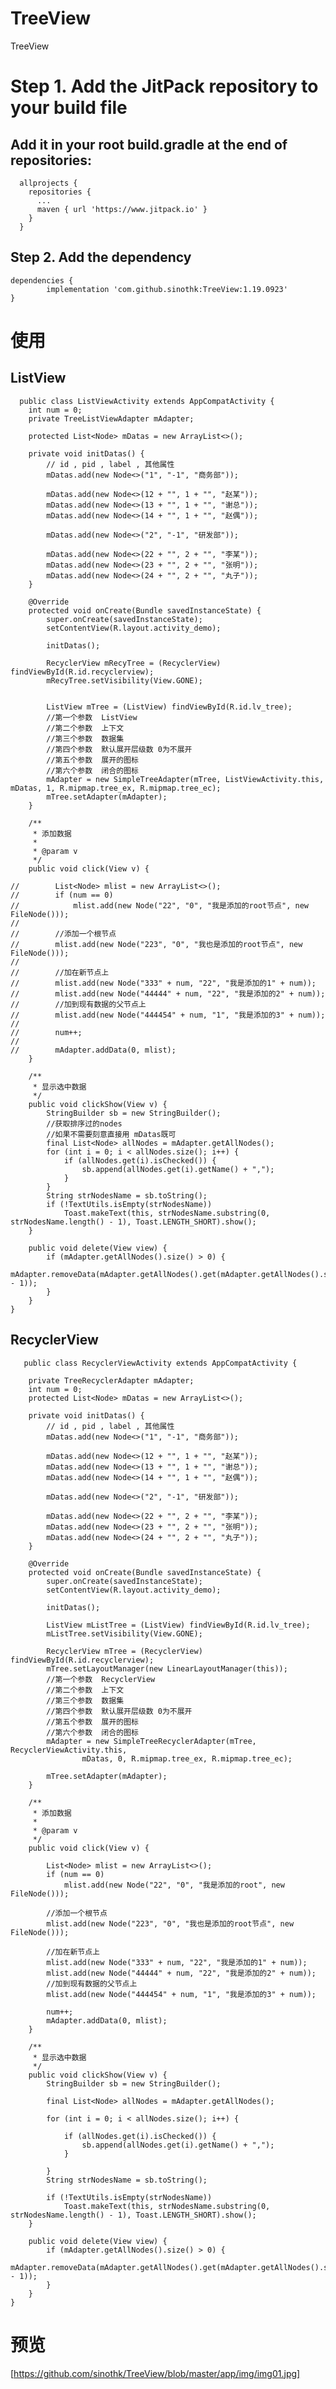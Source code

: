 # TreeView
TreeView


# Step 1. Add the JitPack repository to your build file

  ## Add it in your root build.gradle at the end of repositories:
      allprojects {
        repositories {
          ...
          maven { url 'https://www.jitpack.io' }
        }
      }

  ## Step 2. Add the dependency
    dependencies {
            implementation 'com.github.sinothk:TreeView:1.19.0923'
    }
# 使用
  ## ListView
      public class ListViewActivity extends AppCompatActivity {
        int num = 0;
        private TreeListViewAdapter mAdapter;

        protected List<Node> mDatas = new ArrayList<>();

        private void initDatas() {
            // id , pid , label , 其他属性
            mDatas.add(new Node<>("1", "-1", "商务部"));

            mDatas.add(new Node<>(12 + "", 1 + "", "赵某"));
            mDatas.add(new Node<>(13 + "", 1 + "", "谢总"));
            mDatas.add(new Node<>(14 + "", 1 + "", "赵偶"));

            mDatas.add(new Node<>("2", "-1", "研发部"));

            mDatas.add(new Node<>(22 + "", 2 + "", "李某"));
            mDatas.add(new Node<>(23 + "", 2 + "", "张明"));
            mDatas.add(new Node<>(24 + "", 2 + "", "丸子"));
        }

        @Override
        protected void onCreate(Bundle savedInstanceState) {
            super.onCreate(savedInstanceState);
            setContentView(R.layout.activity_demo);

            initDatas();

            RecyclerView mRecyTree = (RecyclerView) findViewById(R.id.recyclerview);
            mRecyTree.setVisibility(View.GONE);


            ListView mTree = (ListView) findViewById(R.id.lv_tree);
            //第一个参数  ListView
            //第二个参数  上下文
            //第三个参数  数据集
            //第四个参数  默认展开层级数 0为不展开
            //第五个参数  展开的图标
            //第六个参数  闭合的图标
            mAdapter = new SimpleTreeAdapter(mTree, ListViewActivity.this, mDatas, 1, R.mipmap.tree_ex, R.mipmap.tree_ec);
            mTree.setAdapter(mAdapter);
        }

        /**
         * 添加数据
         *
         * @param v
         */
        public void click(View v) {

    //        List<Node> mlist = new ArrayList<>();
    //        if (num == 0)
    //            mlist.add(new Node("22", "0", "我是添加的root节点", new FileNode()));
    //
    //        //添加一个根节点
    //        mlist.add(new Node("223", "0", "我也是添加的root节点", new FileNode()));
    //
    //        //加在新节点上
    //        mlist.add(new Node("333" + num, "22", "我是添加的1" + num));
    //        mlist.add(new Node("44444" + num, "22", "我是添加的2" + num));
    //        //加到现有数据的父节点上
    //        mlist.add(new Node("444454" + num, "1", "我是添加的3" + num));
    //
    //        num++;
    //
    //        mAdapter.addData(0, mlist);
        }

        /**
         * 显示选中数据
         */
        public void clickShow(View v) {
            StringBuilder sb = new StringBuilder();
            //获取排序过的nodes
            //如果不需要刻意直接用 mDatas既可
            final List<Node> allNodes = mAdapter.getAllNodes();
            for (int i = 0; i < allNodes.size(); i++) {
                if (allNodes.get(i).isChecked()) {
                    sb.append(allNodes.get(i).getName() + ",");
                }
            }
            String strNodesName = sb.toString();
            if (!TextUtils.isEmpty(strNodesName))
                Toast.makeText(this, strNodesName.substring(0, strNodesName.length() - 1), Toast.LENGTH_SHORT).show();
        }

        public void delete(View view) {
            if (mAdapter.getAllNodes().size() > 0) {
                mAdapter.removeData(mAdapter.getAllNodes().get(mAdapter.getAllNodes().size() - 1));
            }
        }
    }
    
   ## RecyclerView
       public class RecyclerViewActivity extends AppCompatActivity {

        private TreeRecyclerAdapter mAdapter;
        int num = 0;
        protected List<Node> mDatas = new ArrayList<>();

        private void initDatas() {
            // id , pid , label , 其他属性
            mDatas.add(new Node<>("1", "-1", "商务部"));

            mDatas.add(new Node<>(12 + "", 1 + "", "赵某"));
            mDatas.add(new Node<>(13 + "", 1 + "", "谢总"));
            mDatas.add(new Node<>(14 + "", 1 + "", "赵偶"));

            mDatas.add(new Node<>("2", "-1", "研发部"));

            mDatas.add(new Node<>(22 + "", 2 + "", "李某"));
            mDatas.add(new Node<>(23 + "", 2 + "", "张明"));
            mDatas.add(new Node<>(24 + "", 2 + "", "丸子"));
        }

        @Override
        protected void onCreate(Bundle savedInstanceState) {
            super.onCreate(savedInstanceState);
            setContentView(R.layout.activity_demo);

            initDatas();

            ListView mListTree = (ListView) findViewById(R.id.lv_tree);
            mListTree.setVisibility(View.GONE);

            RecyclerView mTree = (RecyclerView) findViewById(R.id.recyclerview);
            mTree.setLayoutManager(new LinearLayoutManager(this));
            //第一个参数  RecyclerView
            //第二个参数  上下文
            //第三个参数  数据集
            //第四个参数  默认展开层级数 0为不展开
            //第五个参数  展开的图标
            //第六个参数  闭合的图标
            mAdapter = new SimpleTreeRecyclerAdapter(mTree, RecyclerViewActivity.this,
                    mDatas, 0, R.mipmap.tree_ex, R.mipmap.tree_ec);

            mTree.setAdapter(mAdapter);
        }

        /**
         * 添加数据
         *
         * @param v
         */
        public void click(View v) {

            List<Node> mlist = new ArrayList<>();
            if (num == 0)
                mlist.add(new Node("22", "0", "我是添加的root", new FileNode()));

            //添加一个根节点
            mlist.add(new Node("223", "0", "我也是添加的root节点", new FileNode()));

            //加在新节点上
            mlist.add(new Node("333" + num, "22", "我是添加的1" + num));
            mlist.add(new Node("44444" + num, "22", "我是添加的2" + num));
            //加到现有数据的父节点上
            mlist.add(new Node("444454" + num, "1", "我是添加的3" + num));

            num++;
            mAdapter.addData(0, mlist);
        }

        /**
         * 显示选中数据
         */
        public void clickShow(View v) {
            StringBuilder sb = new StringBuilder();

            final List<Node> allNodes = mAdapter.getAllNodes();

            for (int i = 0; i < allNodes.size(); i++) {

                if (allNodes.get(i).isChecked()) {
                    sb.append(allNodes.get(i).getName() + ",");
                }

            }
            String strNodesName = sb.toString();

            if (!TextUtils.isEmpty(strNodesName))
                Toast.makeText(this, strNodesName.substring(0, strNodesName.length() - 1), Toast.LENGTH_SHORT).show();
        }

        public void delete(View view) {
            if (mAdapter.getAllNodes().size() > 0) {
                mAdapter.removeData(mAdapter.getAllNodes().get(mAdapter.getAllNodes().size() - 1));
            }
        }
    }

# 预览
  <img>[https://github.com/sinothk/TreeView/blob/master/app/img/img01.jpg]
